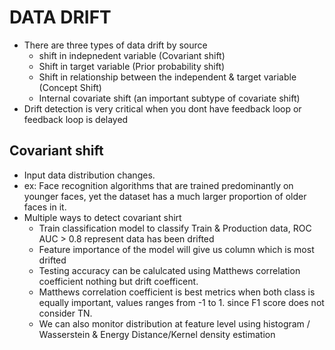 # DATA DRIFT

- There are three types of data drift by source 
  - shift in indepnedent variable (Covariant shift)
  - Shift in target variable (Prior probability shift)
  - Shift in relationship between the independent & target variable (Concept Shift)
  - Internal covariate shift (an important subtype of covariate shift)
- Drift detection is very critical when you dont have feedback loop or feedback loop is delayed

## Covariant shift

- Input data distribution changes. 
- ex: Face recognition algorithms that are trained predominantly on younger faces, yet the dataset has a much larger proportion of older faces in it.
- Multiple ways to detect covariant shirt 
  - Train classification model to classify Train & Production data, ROC AUC > 0.8 represent data has been drifted 
  - Feature importance of the model will give us column which is most drifted 
  - Testing accuracy can be calulcated using Matthews correlation coefficient nothing but drift coefficent.
  - Matthews correlation coefficient is best metrics when both class is equally important, values ranges from -1 to 1. since F1 score does not consider TN.
  - We can also monitor distribution at feature level using histogram / Wasserstein & Energy Distance/Kernel density estimation


